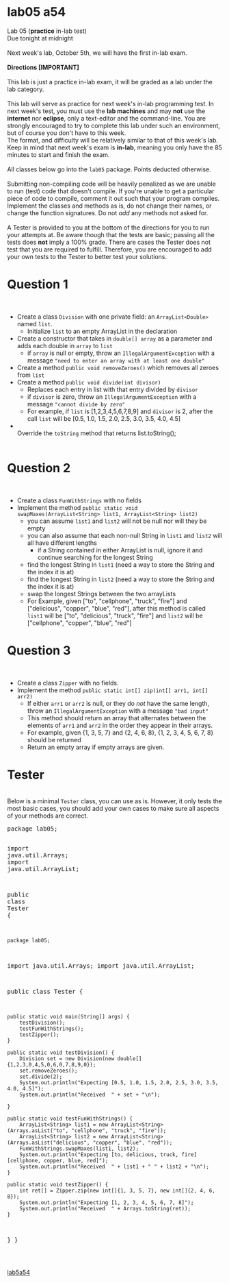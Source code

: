 <div class="post_region_content note" id="view_quesiton_note">
        
<h1 data-pats="title_text" class="post_region_title">lab05 a54</h1>

<div class="post_region_text" id="questionText">Lab 05 (<strong>practice</strong> in-lab test)<br>Due tonight at midnight<br><br>Next week's lab, October 5th, we will have the first in-lab exam.<br><br><strong>Directions [IMPORTANT]</strong><br><br>This lab is just a practice in-lab exam, it will be graded as a lab under the lab category.<br><br>This lab will serve as practice for next week's in-lab programming test. In next week's test, you must use the <strong>lab machines</strong> and may <strong>not</strong> use the <strong>internet</strong> nor <strong>eclipse</strong>, only a text-editor and the command-line. You are strongly encouraged to try to complete this lab under such an environment, but of course you don't have to this week.<br>The format, and difficulty will be relatively similar to that of this week's lab. Keep in mind that next week's exam is <strong>in-lab</strong>, meaning you only have the 85 minutes to start and finish the exam.<br><br>All classes below go into the <code>lab05</code> package. Points deducted otherwise.<br><br>Submitting non-compiling code will be heavily penalized as we are unable to run (test) code that doesn't compile. If you're unable to get a particular piece of code to compile, comment it out such that your program compiles. Implement the classes and methods as is, do not change their names, or change the function signatures. Do not <em>add</em> any methods not asked for.<br><br>A Tester is provided to you at the bottom of the directions for you to run your attempts at. Be aware though that the tests are basic; passing all the tests does <strong>not</strong> imply a 100% grade. There are cases the Tester does not test that you are required to fulfill. Therefore, you are encouraged to add your own tests to the Tester to better test your solutions.<br><h1>Question 1</h1><br><ul><li>Create a class <code><span style="font-family:monospace">Division</span></code> with one private field: an <code><span style="font-family:monospace">ArrayList&lt;Double&gt;</span></code> named <code><span style="font-family:monospace">list</span></code>.<br><ul><li>Initialize <code>list</code> to an empty ArrayList in the declaration</li></ul>
</li><li>Create a constructor that takes in <code>double[] array</code> as a parameter and adds each double in <code>array</code> to <code>list</code><br><ul><li>if <code>array</code> is null or empty, throw an <code>IllegalArgumentException</code> with a message <code>"need to enter an array with at least one double"</code></li></ul>
</li><li>Create a method <code>public void removeZeroes()</code> which removes all zeroes from <code>list</code></li><li>Create a method <code>public void divide(int divisor)</code><br><ul><li>Replaces each entry in list with that entry divided by <code>divisor</code></li><li>if <code>divisor</code> is zero, throw an <code>IllegalArgumentException</code> with a message <code>"cannot divide by zero"</code></li><li>For example, if <code>list</code> is [1,2,3,4,5,6,7,8,9] and <code>divisor</code> is 2, after the call <code>list</code> will be [0.5, 1.0, 1.5, 2.0, 2.5, 3.0, 3.5, 4.0, 4.5]  </li></ul>
</li><li><br>Override the <code>toString</code> method that returns list.toString();<br><br></li></ul>
<h1>Question 2</h1><br><ul><li>Create a class <code>FunWithStrings</code> with no fields</li><li>Implement the method <code>public static void swapMaxes(ArrayList&lt;String&gt; list1, ArrayList&lt;String&gt; list2)</code><br><ul><li>you can assume <code>list1</code> and <code>list2</code> will not be null nor will they be empty</li><li>you can also assume that each non-null String in <code>list1</code> and <code>list2</code> will all have different lengths<br><ul><li>if a String contained in either ArrayList is null, ignore it and continue searching for the longest String</li></ul>
</li><li>find the longest String in <code>list1</code> (need a way to store the String and the index it is at)</li><li>find the longest String in <code>list2</code> (need a way to store the String and the index it is at)</li><li>swap the longest Strings between the two arrayLists</li><li>For Example, given ["to", "cellphone", "truck", "fire"] and ["delicious", "copper", "blue", "red"], after this method is called  <code>list1</code> will be ["to", "delicious", "truck", "fire"] and <code>list2</code> will be  ["cellphone", "copper", "blue", "red"]</li></ul>
</li></ul>
<h1>Question 3</h1><br><ul><li>Create a class <code>Zipper</code> with no fields.</li><li>Implement the method <code>public static int[] zip(int[] arr1, int[] arr2)</code><br><ul><li>If either <code>arr1</code> or <code>arr2</code> is null, or they do <em>not</em> have the same length, throw an <code>IllegalArgumentException</code> with a message <code>"bad input"</code></li><li>This method should return an array that alternates between the elements of <code>arr1</code> and <code>arr2</code> in the order they appear in their arrays.</li><li>For example, given {1, 3, 5, 7} and {2, 4, 6, 8}, {1, 2, 3, 4, 5, 6, 7, 8} should be returned</li><li>Return an empty array if empty arrays are given.</li></ul>
</li></ul>
<h1>Tester</h1><br>Below is a minimal <code>Tester</code> class, you can use as is. However, it only tests the most basic cases, you should add your own cases to make sure all aspects of your methods are correct.<br><pre style="white-space: -moz-pre-wrap;white-space: -o-pre-wrap;white-space: pre-wrap;word-wrap: break-word;" class="prettyprint"><span class="kwd">package</span><span class="pln"> lab05</span><span class="pun">;</span><span class="pln">

</span><span class="kwd">import</span><span class="pln"> java</span><span class="pun">.</span><span class="pln">util</span><span class="pun">.</span><span class="typ">Arrays</span><span class="pun">;</span><span class="pln">
</span><span class="kwd">import</span><span class="pln"> java</span><span class="pun">.</span><span class="pln">util</span><span class="pun">.</span><span class="typ">ArrayList</span><span class="pun">;</span><span class="pln">

</span><span class="kwd">public</span><span class="pln"> </span><span class="kwd">class</span><span class="pln"> </span><span class="typ">Tester</span><span class="pln"> </span><span class="pun">{</span><span class="pln">

    package lab05;

import java.util.Arrays;
import java.util.ArrayList;

public class Tester {

    public static void main(String[] args) {
    	testDivision();
    	testFunWithStrings();
        testZipper();
    }

    public static void testDivision() {
        Division set = new Division(new double[]{1,2,3,0,4,5,0,6,0,7,8,9,0});
        set.removeZeroes();
        set.divide(2);
        System.out.println("Expecting [0.5, 1.0, 1.5, 2.0, 2.5, 3.0, 3.5, 4.0, 4.5]");
        System.out.println("Received  " + set + "\n");
        
    }

    public static void testFunWithStrings() {
    	ArrayList<String> list1 = new ArrayList<String>(Arrays.asList("to", "cellphone", "truck", "fire"));
    	ArrayList<String> list2 = new ArrayList<String>(Arrays.asList("delicious", "copper", "blue", "red"));
    	FunWithStrings.swapMaxes(list1, list2);
        System.out.println("Expecting [to, delicious, truck, fire] [cellphone, copper, blue, red]");
        System.out.println("Received  " + list1 + " " + list2 + "\n");
    }

    public static void testZipper() {
        int ret[] = Zipper.zip(new int[]{1, 3, 5, 7}, new int[]{2, 4, 6, 8});
        System.out.println("Expecting [1, 2, 3, 4, 5, 6, 7, 8]");
        System.out.println("Received  " + Arrays.toString(ret));
    }
}
</span><span class="pun">}</span></pre><br></div>
<div data-pats="folders" class="post_region_folders">
  <span>
    <span data-pats="folders_item"><a data-pats="link" href="#" class="tag folder" onclick="PEM.fire('filterFeed', {filter:'folder',folder:'lab5'});return false;">lab5</a></span><span data-pats="folders_item"><a data-pats="link" href="#" class="tag folder" onclick="PEM.fire('filterFeed', {filter:'folder',folder:'a54'});return false;">a54</a></span>
  </span>
</div>
<div class="attachments" style="display:none;">
  <div class="attachments_divider"></div>
  <div class="attachments_count">Attachments:</div>
  <table class="attachments_list">
    
  </table>
</div>
<div class="post_region_message_wrapper">
  <div id="endorse_text"></div>
  
  
  

     
